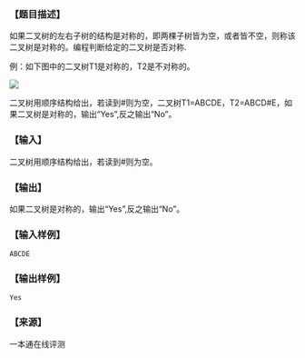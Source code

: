 ### 【题目描述】

如果二叉树的左右子树的结构是对称的，即两棵子树皆为空，或者皆不空，则称该二叉树是对称的。编程判断给定的二叉树是否对称.

例：如下图中的二叉树T1是对称的，T2是不对称的。

![](pic/1368.gif)

二叉树用顺序结构给出，若读到#则为空，二叉树T1=ABCDE，T2=ABCD#E，如果二叉树是对称的，输出“Yes”,反之输出“No”。

### 【输入】

二叉树用顺序结构给出，若读到#则为空。

### 【输出】

如果二叉树是对称的，输出“Yes”,反之输出“No”。

### 【输入样例】

```
ABCDE
```

### 【输出样例】

```
Yes
```


 ### 【来源】

 一本通在线评测 
